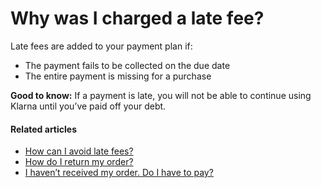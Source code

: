 # Why was I charged a late fee?

Late fees are added to your payment plan if:

* The payment fails to be collected on the due date
* The entire payment is missing for a purchase

**Good to know:** If a payment is late, you will not be able to continue using Klarna until you’ve paid off your debt.

#### Related articles

* [How can I avoid late fees?](https://www.klarna.com/us/customer-service/how-can-i-avoid-late-fees/)
* [How do I return my order?](https://www.klarna.com/us/customer-service/how-do-i-return-my-order/)
* [I haven’t received my order. Do I have to pay?](https://www.klarna.com/us/customer-service/i-havent-received-my-order-do-i-have-to-pay/)
